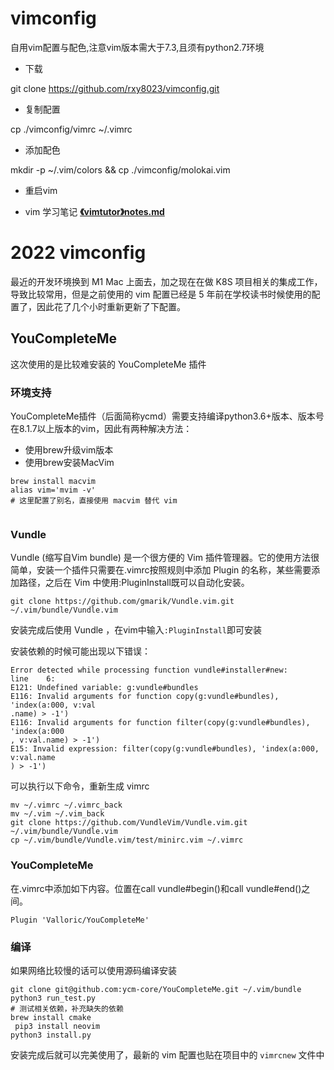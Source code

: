 # vimconfig
自用vim配置与配色,注意vim版本需大于7.3,且须有python2.7环境

- 下载

git clone https://github.com/rxy8023/vimconfig.git
- 复制配置

cp ./vimconfig/vimrc ~/.vimrc

- 添加配色

mkdir -p ~/.vim/colors && cp ./vimconfig/molokai.vim

- 重启vim

- vim 学习笔记
[**《vimtutor》notes.md**](https://github.com/rxy8023/vimconfig/blob/master/《vimtutor》notes.md)



# 2022 vimconfig

最近的开发环境换到 M1 Mac 上面去，加之现在在做 K8S 项目相关的集成工作，导致比较常用，但是之前使用的 vim 配置已经是 5 年前在学校读书时候使用的配置了，因此花了几个小时重新更新了下配置。

## YouCompleteMe
这次使用的是比较难安装的 YouCompleteMe 插件

### 环境支持
YouCompleteMe插件（后面简称ycmd）需要支持编译python3.6+版本、版本号在8.1.7以上版本的vim，因此有两种解决方法：
- 使用brew升级vim版本
- 使用brew安装MacVim
```shell
brew install macvim
alias vim='mvim -v'
# 这里配置了别名，直接使用 macvim 替代 vim
 
```
 ### Vundle
Vundle (缩写自Vim bundle) 是一个很方便的 Vim 插件管理器。它的使用方法很简单，安装一个插件只需要在.vimrc按照规则中添加 Plugin 的名称，某些需要添加路径，之后在 Vim 中使用:PluginInstall既可以自动化安装。

```shell
git clone https://github.com/gmarik/Vundle.vim.git ~/.vim/bundle/Vundle.vim
```

安装完成后使用 Vundle ，在vim中输入`:PluginInstall`即可安装

安装依赖的时候可能出现以下错误： 

```
Error detected while processing function vundle#installer#new:
line    6:
E121: Undefined variable: g:vundle#bundles
E116: Invalid arguments for function copy(g:vundle#bundles), 'index(a:000, v:val
.name) > -1')
E116: Invalid arguments for function filter(copy(g:vundle#bundles), 'index(a:000
, v:val.name) > -1')
E15: Invalid expression: filter(copy(g:vundle#bundles), 'index(a:000, v:val.name
) > -1')
```

可以执行以下命令，重新生成 vimrc

```shell
mv ~/.vimrc ~/.vimrc_back
mv ~/.vim ~/.vim_back
git clone https://github.com/VundleVim/Vundle.vim.git ~/.vim/bundle/Vundle.vim
cp ~/.vim/bundle/Vundle.vim/test/minirc.vim ~/.vimrc
```

### YouCompleteMe

在.vimrc中添加如下内容。位置在call vundle#begin()和call vundle#end()之间。

```shell
Plugin 'Valloric/YouCompleteMe'
```



### 编译

如果网络比较慢的话可以使用源码编译安装

```shell
git clone git@github.com:ycm-core/YouCompleteMe.git ~/.vim/bundle
python3 run_test.py
# 测试相关依赖，补充缺失的依赖
brew install cmake
 pip3 install neovim
python3 install.py
```

安装完成后就可以完美使用了，最新的 vim 配置也贴在项目中的 `vimrcnew` 文件中
